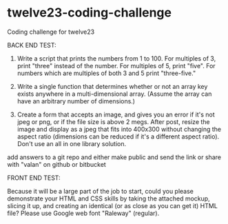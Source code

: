 # twelve23-coding-challenge
Coding challenge for twelve23


BACK END TEST:

1) Write a script that prints the numbers from 1 to 100. For multiples of 3, print "three" instead of the number. For multiples of 5, print "five". For numbers which are multiples of both 3 and 5 print "three-five."

2) Write a single function that determines whether or not an array key exists anywhere in a multi-dimensional array. (Assume the array can have an arbitrary number of dimensions.)

3) Create a form that accepts an image, and gives you an error if it's not jpeg or png, or if the file size is above 2 megs. After post, resize the image and display as a jpeg that fits into 400x300 without changing the aspect ratio (dimensions can be reduced if it's a different aspect ratio). Don't use an all in one library solution.

add answers to a git repo and either make public and send the link or share with "valan" on github or bitbucket


FRONT END TEST:

Because it will be a large part of the job to start, could you please demonstrate your HTML and CSS skills by taking the attached mockup, slicing it up, and creating an identical (or as close as you can get it) HTML file? Please use Google web font "Raleway" (regular).